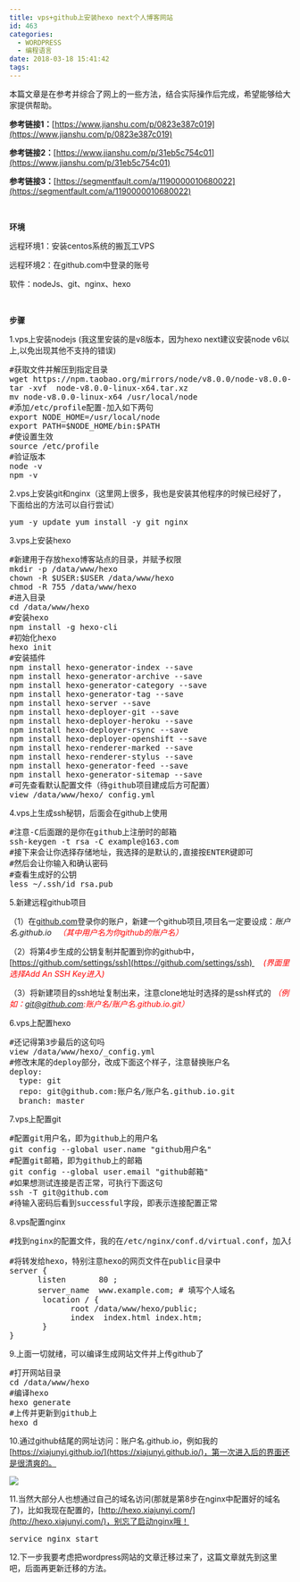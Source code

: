 ```yaml
---
title: vps+github上安装hexo next个人博客网站
id: 463
categories:
  - WORDPRESS
  - 编程语言
date: 2018-03-18 15:41:42
tags:
---
```


本篇文章是在参考并综合了网上的一些方法，结合实际操作后完成，希望能够给大家提供帮助。

**参考链接1：**[https://www.jianshu.com/p/0823e387c019](https://www.jianshu.com/p/0823e387c019)

**参考链接2：**[https://www.jianshu.com/p/31eb5c754c01](https://www.jianshu.com/p/31eb5c754c01)

**参考链接3：**[https://segmentfault.com/a/1190000010680022](https://segmentfault.com/a/1190000010680022)

&nbsp;

**环境**

远程环境1：安装centos系统的搬瓦工VPS

远程环境2：在github.com中登录的账号

软件：nodeJs、git、nginx、hexo

&nbsp;

**步骤**

1.vps上安装nodejs
(我这里安装的是v8版本，因为hexo next建议安装node v6以上,以免出现其他不支持的错误)
<pre>
#获取文件并解压到指定目录
wget https://npm.taobao.org/mirrors/node/v8.0.0/node-v8.0.0-linux-x64.tar.xz
tar -xvf  node-v8.0.0-linux-x64.tar.xz
mv node-v8.0.0-linux-x64 /usr/local/node
#添加/etc/profile配置-加入如下两句
export NODE_HOME=/usr/local/node
export PATH=$NODE_HOME/bin:$PATH
#使设置生效
source /etc/profile
#验证版本
node -v
npm -v
</pre>

2.vps上安装git和nginx（这里网上很多，我也是安装其他程序的时候已经好了，下面给出的方法可以自行尝试）
<pre>yum -y update yum install -y git nginx</pre>

3.vps上安装hexo
<pre>
#新建用于存放hexo博客站点的目录，并赋予权限
mkdir -p /data/www/hexo
chown -R $USER:$USER /data/www/hexo
chmod -R 755 /data/www/hexo
#进入目录
cd /data/www/hexo
#安装hexo
npm install -g hexo-cli
#初始化hexo
hexo init
#安装插件
npm install hexo-generator-index --save
npm install hexo-generator-archive --save
npm install hexo-generator-category --save
npm install hexo-generator-tag --save
npm install hexo-server --save
npm install hexo-deployer-git --save
npm install hexo-deployer-heroku --save
npm install hexo-deployer-rsync --save
npm install hexo-deployer-openshift --save
npm install hexo-renderer-marked --save
npm install hexo-renderer-stylus --save
npm install hexo-generator-feed --save
npm install hexo-generator-sitemap --save
#可先查看默认配置文件（待github项目建成后方可配置）
view /data/www/hexo/_config.yml
</pre>

4.vps上生成ssh秘钥，后面会在github上使用
<pre>
#注意-C后面跟的是你在github上注册时的邮箱
ssh-keygen -t rsa -C example@163.com
#接下来会让你选择存储地址，我选择的是默认的,直接按ENTER键即可
#然后会让你输入和确认密码
#查看生成好的公钥
less ~/.ssh/id_rsa.pub
</pre>

5.新建远程github项目

（1）在[github.com](http://github.com)登录你的账户，新建一个github项目,项目名一定要设成：_账户名.github.io   <span style="color: #ff0000;">（其中用户名为你github的账户名）</span>_

（2）将第4步生成的公钥复制并配置到你的github中，[https://github.com/settings/ssh](https://github.com/settings/ssh)     _<span style="color: #ff0000;">(界面里选择Add An SSH Key进入)</span>_

（3）将新建项目的ssh地址复制出来，注意clone地址时选择的是ssh样式的 <span style="color: #ff0000;">_（例如：git@github.com:账户名/账户名.github.io.git）_</span>

6.vps上配置hexo

<pre>
#还记得第3步最后的这句吗
view /data/www/hexo/_config.yml
#修改末尾的deploy部分，改成下面这个样子，注意替换账户名
deploy:
  type: git
  repo: git@github.com:账户名/账户名.github.io.git
  branch: master
</pre>

7.vps上配置git
<pre title="配置git" class="lang:sh decode:true">#配置git用户名，即为github上的用户名
git config --global user.name "github用户名"
#配置git邮箱，即为github上的邮箱
git config --global user.email "github邮箱"
#如果想测试连接是否正常，可执行下面这句
ssh -T git@github.com
#待输入密码后看到successful字段，即表示连接配置正常
</pre>

8.vps配置nginx
<pre class="lang:sh decode:true">#找到nginx的配置文件，我的在/etc/nginx/conf.d/virtual.conf，加入如下配置

#将转发给hexo，特别注意hexo的网页文件在public目录中
server {
      listen       80 ;
      server_name  www.example.com; # 填写个人域名
       location / {
             root /data/www/hexo/public;
             index  index.html index.htm;
       }      
}</pre>

9.上面一切就绪，可以编译生成网站文件并上传github了
<pre class="lang:sh decode:true">#打开网站目录
cd /data/www/hexo
#编译hexo
hexo generate
#上传并更新到github上
hexo d</pre>

10.通过github结尾的网址访问：账户名.github.io，例如我的[https://xiajunyi.github.io/](https://xiajunyi.github.io/)，第一次进入后的界面还是很清爽的。

![](http://www.xiajunyi.com/wp-content/uploads/2018/03/Bu_Huo_666.jpg)

11.当然大部分人也想通过自己的域名访问(那就是第8步在nginx中配置好的域名了)，比如我现在配置的，[http://hexo.xiajunyi.com/](http://hexo.xiajunyi.com/)，别忘了启动nginx哦！
<pre class="lang:sh decode:true">service nginx start</pre>

12.下一步我要考虑把wordpress网站的文章迁移过来了，这篇文章就先到这里吧，后面再更新迁移的方法。